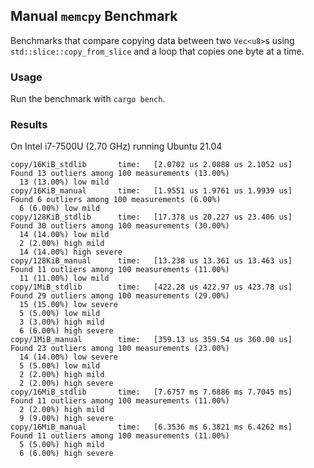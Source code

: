 ## Manual `memcpy` Benchmark

Benchmarks that compare copying data between two `Vec<u8>`s using
`std::slice::copy_from_slice` and a loop that copies one byte at a time.

### Usage
Run the benchmark with `cargo bench`.

### Results
On Intel i7-7500U (2.70 GHz) running Ubuntu 21.04
```
copy/16KiB_stdlib       time:   [2.0702 us 2.0888 us 2.1052 us]                               
Found 13 outliers among 100 measurements (13.00%)
  13 (13.00%) low mild
copy/16KiB_manual       time:   [1.9551 us 1.9761 us 1.9939 us]                               
Found 6 outliers among 100 measurements (6.00%)
  6 (6.00%) low mild
copy/128KiB_stdlib      time:   [17.378 us 20.227 us 23.406 us]                               
Found 30 outliers among 100 measurements (30.00%)
  14 (14.00%) low mild
  2 (2.00%) high mild
  14 (14.00%) high severe
copy/128KiB_manual      time:   [13.238 us 13.361 us 13.463 us]                               
Found 11 outliers among 100 measurements (11.00%)
  11 (11.00%) low mild
copy/1MiB_stdlib        time:   [422.28 us 422.97 us 423.78 us]                             
Found 29 outliers among 100 measurements (29.00%)
  15 (15.00%) low severe
  5 (5.00%) low mild
  3 (3.00%) high mild
  6 (6.00%) high severe
copy/1MiB_manual        time:   [359.13 us 359.54 us 360.00 us]                             
Found 23 outliers among 100 measurements (23.00%)
  14 (14.00%) low severe
  5 (5.00%) low mild
  2 (2.00%) high mild
  2 (2.00%) high severe
copy/16MiB_stdlib       time:   [7.6757 ms 7.6886 ms 7.7045 ms]                              
Found 11 outliers among 100 measurements (11.00%)
  2 (2.00%) high mild
  9 (9.00%) high severe
copy/16MiB_manual       time:   [6.3536 ms 6.3821 ms 6.4262 ms]                              
Found 11 outliers among 100 measurements (11.00%)
  5 (5.00%) high mild
  6 (6.00%) high severe
```